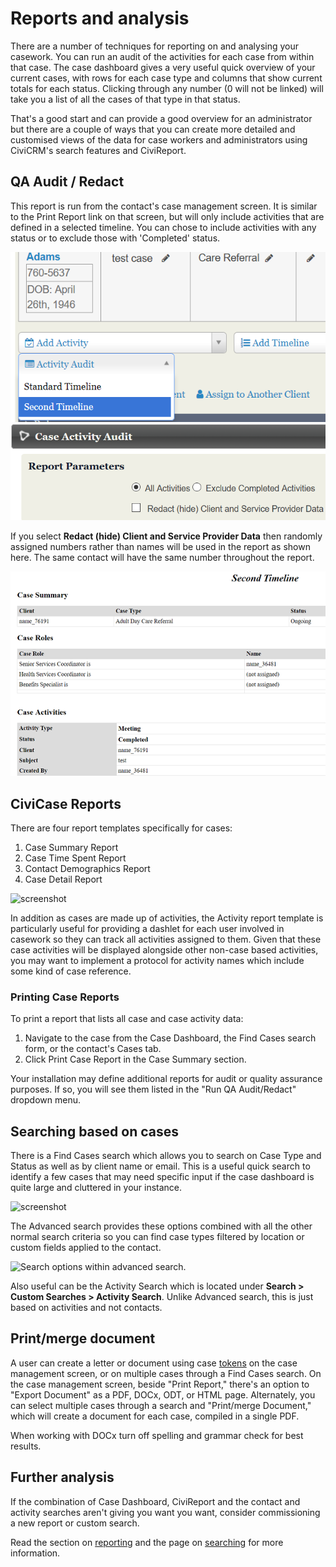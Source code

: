 # Reports and analysis

There are a number of techniques for reporting on and analysing your
casework. You can run an audit of the activities for each case from
within that case. The case dashboard gives a very useful quick overview
of your current cases, with rows for each case type and columns that
show current totals for each status. Clicking through any number (0 will
not be linked) will take you a list of all the cases of that type in
that status.

That's a good start and can provide a good overview for an administrator
but there are a couple of ways that you can create more detailed and
customised views of the data for case workers and administrators using
CiviCRM's search features and CiviReport.

## QA Audit / Redact

This report is run from the contact's case management screen. It
is similar to the Print Report link on that screen, but will only include activities that are defined in a selected timeline. You can chose to include activities with any status or to exclude those with 'Completed' status.

![screenshot](../img/case_audit_dropdown.png)
![screenshot](../img/case_audit_parameters.png)

If you select **Redact (hide) Client and Service Provider Data** then randomly assigned numbers rather than names will be used in the report as shown here. The same contact will have the same number throughout the report.

![screenshot](../img/case_audit_redact.png)

## CiviCase Reports

There are four report templates specifically for cases:

1.  Case Summary Report
2.  Case Time Spent Report
3.  Contact Demographics Report
4.  Case Detail Report

![screenshot](../img/4.5_Case_report_templates.png) 

In addition as cases are made up of activities, the Activity report
template is particularly useful for providing a dashlet for each user
involved in casework so they can track all activities assigned to them.
Given that these case activities will be displayed alongside other
non-case based activities, you may want to implement a protocol for
activity names which include some kind of case reference.

### Printing Case Reports

To print a report that lists all case and case activity data:

1.  Navigate to the case from the Case Dashboard, the Find Cases search
    form, or the contact's Cases tab.
2.  Click Print Case Report in the Case Summary section.

Your installation may define additional reports for audit or quality
assurance purposes. If so, you will see them listed in the "Run QA
Audit/Redact" dropdown menu.

## Searching based on cases

There is a Find Cases search which allows you to search on Case Type and
Status as well as by client name or email. This is a useful quick search
to identify a few cases that may need specific input if the case
dashboard is quite large and cluttered in your instance.

![screenshot](../img/Case_Find_case_update.png) 

The Advanced search provides these options combined with all the other
normal search criteria so you can find case types filtered by location
or custom fields applied to the contact.

![Search options within advanced search.](../img/Case_advanced_search_update.png) 

Also useful can be the Activity Search which is located under **Search > Custom Searches > Activity Search**.  Unlike Advanced
search, this is just based on activities and not contacts.

## Print/merge document

A user can create a letter or document using case [tokens](../common-workflows/tokens-and-mail-merge.md) on the case management screen, or on multiple cases through a Find Cases search. On the case management screen, beside "Print Report," there's an option to "Export Document" as a PDF, DOCx, ODT, or HTML page. Alternately, you can select multiple cases through a search and "Print/merge Document," which will create a document for each case, compiled in a single PDF.  

When working with DOCx turn off spelling and grammar check for best results. 

## Further analysis

If the combination of Case Dashboard, CiviReport and the contact and activity searches aren't giving you want you want, consider commissioning a new report or custom search. 

Read the section on [reporting](../reporting/what-is-civireport.md) and the page on [searching](../the-user-interface/searching.md) for more information.
